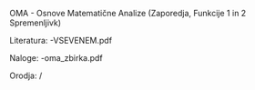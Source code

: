 OMA - Osnove Matematične Analize (Zaporedja, Funkcije 1 in 2 Spremenljivk)

Literatura:
-VSEVENEM.pdf

Naloge:
-oma_zbirka.pdf

Orodja:
/
